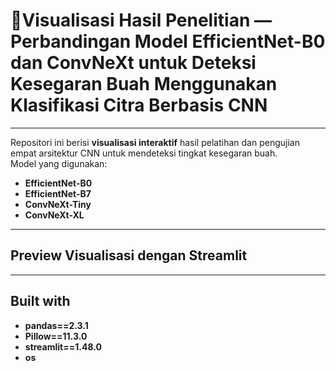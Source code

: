 # 🍊Visualisasi Hasil Penelitian — Perbandingan Model EfficientNet-B0 dan ConvNeXt untuk Deteksi Kesegaran Buah Menggunakan Klasifikasi Citra Berbasis CNN
--------------------------------------------------------------------------------------------------------------------------------------------------------------------------

Repositori ini berisi **visualisasi interaktif** hasil pelatihan dan pengujian empat arsitektur CNN untuk mendeteksi tingkat kesegaran buah.  
Model yang digunakan:

- **EfficientNet-B0**
- **EfficientNet-B7**
- **ConvNeXt-Tiny**
- **ConvNeXt-XL**

--------------------------------------------------------------------------------------------------------------------------------------------------------------------------

## Preview Visualisasi dengan Streamlit


--------------------------------------------------------------------------------------------------------------------------------------------------------------------------

## Built with
- **pandas==2.3.1**
- **Pillow==11.3.0**
- **streamlit==1.48.0**
- **os**
